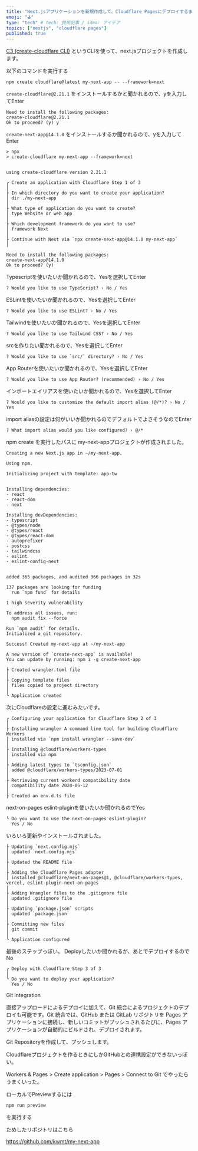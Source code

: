 ```yaml
---
title: "Next.jsアプリケーションを新規作成して、Cloudflare Pagesにデプロイするまで"
emoji: "⛳"
type: "tech" # tech: 技術記事 / idea: アイデア
topics: ["nextjs", "cloudflare pages"]
published: true
---
```


[C3 (create-cloudflare CLI)](https://developers.cloudflare.com/pages/get-started/c3/) というCLIを使って、next.jsプロジェクトを作成します。

以下のコマンドを実行する
```
npm create cloudflare@latest my-next-app -- --framework=next
```

`create-cloudflare@2.21.1` をインストールするかと聞かれるので、yを入力してEnter
```
Need to install the following packages:
create-cloudflare@2.21.1
Ok to proceed? (y) y
```

`create-next-app@14.1.0` をインストールするか聞かれるので、yを入力してEnter
```
> npx
> create-cloudflare my-next-app --framework=next


using create-cloudflare version 2.21.1

╭ Create an application with Cloudflare Step 1 of 3
│
├ In which directory do you want to create your application?
│ dir ./my-next-app
│
├ What type of application do you want to create?
│ type Website or web app
│
├ Which development framework do you want to use?
│ framework Next
│
├ Continue with Next via `npx create-next-app@14.1.0 my-next-app`
│

Need to install the following packages:
create-next-app@14.1.0
Ok to proceed? (y)
```

Typescriptを使いたいか聞かれるので、Yesを選択してEnter
```
? Would you like to use TypeScript? › No / Yes
```

ESLintを使いたいか聞かれるので、Yesを選択してEnter
```
? Would you like to use ESLint? › No / Yes
```

Tailwindを使いたいか聞かれるので、Yesを選択してEnter
```
? Would you like to use Tailwind CSS? › No / Yes
```

srcを作りたい聞かれるので、Yesを選択してEnter
```
? Would you like to use `src/` directory? › No / Yes
```

App Routerを使いたいか聞かれるので、Yesを選択してEnter
```
? Would you like to use App Router? (recommended) › No / Yes
```

インポートエイリアスを使いたいか聞かれるので、Yesを選択してEnter
```
? Would you like to customize the default import alias (@/*)? › No / Yes
```

import aliasの設定は何がいいか聞かれるのでデフォルトでよさそうなのでEnter
```
? What import alias would you like configured? › @/*
```


npm create を実行したパスに my-next-appプロジェクトが作成されました。
```
Creating a new Next.js app in ~/my-next-app.

Using npm.

Initializing project with template: app-tw


Installing dependencies:
- react
- react-dom
- next

Installing devDependencies:
- typescript
- @types/node
- @types/react
- @types/react-dom
- autoprefixer
- postcss
- tailwindcss
- eslint
- eslint-config-next


added 365 packages, and audited 366 packages in 32s

137 packages are looking for funding
  run `npm fund` for details

1 high severity vulnerability

To address all issues, run:
  npm audit fix --force

Run `npm audit` for details.
Initialized a git repository.

Success! Created my-next-app at ~/my-next-app

A new version of `create-next-app` is available!
You can update by running: npm i -g create-next-app

├ Created wrangler.toml file
│
├ Copying template files
│ files copied to project directory
│
╰ Application created
```


次にCloudflareの設定に進むみたいです。
```
╭ Configuring your application for Cloudflare Step 2 of 3
│
├ Installing wrangler A command line tool for building Cloudflare Workers
│ installed via `npm install wrangler --save-dev`
│
├ Installing @cloudflare/workers-types
│ installed via npm
│
├ Adding latest types to `tsconfig.json`
│ added @cloudflare/workers-types/2023-07-01
│
├ Retrieving current workerd compatibility date
│ compatibility date 2024-05-12
│
├ Created an env.d.ts file
```

next-on-pages eslint-pluginを使いたいか聞かれるのでYes
```
╰ Do you want to use the next-on-pages eslint-plugin?
  Yes / No
```

いろいろ更新やインストールされました。
```
├ Updating `next.config.mjs`
│ updated `next.config.mjs`
│
├ Updated the README file
│
├ Adding the Cloudflare Pages adapter
│ installed @cloudflare/next-on-pages@1, @cloudflare/workers-types, vercel, eslint-plugin-next-on-pages
│
├ Adding Wrangler files to the .gitignore file
│ updated .gitignore file
│
├ Updating `package.json` scripts
│ updated `package.json`
│
├ Committing new files
│ git commit
│
╰ Application configured
```

最後のステップっぽい。
Deployしたいか聞かれるが、あとでデプロイするのでNo
```
╭ Deploy with Cloudflare Step 3 of 3
│
╰ Do you want to deploy your application?
  Yes / No  
```


Git Integration

直接アップロードによるデプロイに加えて、Git 統合によるプロジェクトのデプロイも可能です。Git 統合では、GitHub または GitLab リポジトリを Pages アプリケーションに接続し、新しいコミットがプッシュされるたびに、Pages アプリケーションが自動的にビルドされ、デプロイされます。

Git Repositoryを作成して、プッシュします。

Cloudflareプロジェクトを作るときにしかGitHubとの連携設定ができないっぽい。

Workers & Pages > Create application > Pages > Connect to Git
でやったらうまくいった。


ローカルでPreviewするには

```
npm run preview
```
を実行する

ためしたリポジトリはこちら

https://github.com/kwmt/my-next-app